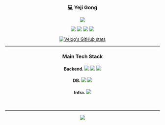 
<div align = center>
  <br>
  
  ### :computer: Yeji Gong
  
  <a href="https://github.com/YejiGong"><img src="https://hits.seeyoufarm.com/api/count/incr/badge.svg?url=https%3A%2F%2Fgithub.com%2FYejiGong&count_bg=%23000000&title_bg=%23000000&icon=github.svg&icon_color=%23E7E7E7&title=GitHub&edge_flat=false)"/></a>
  <!--<a href="https://yejigong.github.io/"><img src="https://img.shields.io/badge/blog-222222?style=flat-square&logo=githubpages&logoColor=white"/></a>-->
  
  <a href="https://solved.ac/slna97"><img src="http://mazassumnida.wtf/api/mini/generate_badge?boj=slna97"/></a>
  <a href="https://velog.io/@ydppwljg"><img src="https://img.shields.io/badge/velog-3DDC84?style=flat-square&logo=Velog&logoColor=white"/></a>
  <a href="https://yejigong.github.io/"><img src="https://img.shields.io/badge/portfolio-222222?style=flat-square&logo=githubpages&logoColor=white"/></a>
  <a href="mailto:yejigong00@gmail.com"><img src="https://img.shields.io/badge/Gmail-d14836?style=flat-square&logo=Gmail&logoColor=white&link=mailto:yejigong00@gmail.com"/></a>
  
  [![Velog's GitHub stats](https://velog-readme-stats.vercel.app/api/list?name=ydppwljg)](https://velog.io/@ydppwljg) 

  
  
  
  --- 


  ### Main Tech Stack
  
  #### Backend.   <img src="https://img.shields.io/badge/JAVA-007396?style=flat-square&logo=java&logoColor=white"/>   <img src="https://img.shields.io/badge/Python-3776AB?style=flat-square&logo=Python&logoColor=white"/>  <img src="https://img.shields.io/badge/springboot-6DB33F?style=flat-square&logo=springboot&logoColor=white">   
  
  #### DB.   <img src="https://img.shields.io/badge/mysql-4479A1?style=flat-square&logo=mysql&logoColor=white">  <img src="https://img.shields.io/badge/mongoDB-47A248?style=flat-square&logo=MongoDB&logoColor=white">

  #### Infra.   <img src="https://img.shields.io/badge/amazonaws-232F3E?style=flat-square&logo=amazonaws&logoColor=white">
  
  <br>

  ---
  
  <img src = "https://github-readme-stats.vercel.app/api?username=YejiGong"/>

